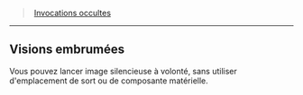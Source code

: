 ﻿---
!GenericItem
Name: Visions embrumées
Id: warlock_occultsummons_hd.md#visions-embrumées
ParentLink: warlock_occultsummons_hd.md#invocations-occultes
ParentName: Invocations occultes
NameLevel: 2
Attributes:
  Name: Visions embrumées
  Markdown: >+
    ## <!--Name-->Visions embrumées<!--/Name-->


    Vous pouvez lancer image silencieuse à volonté, sans utiliser d'emplacement de sort ou de composante matérielle.

AttributesDictionary: >+
  Name: Visions embrumées

  Markdown: >+

    ## <!--Name-->Visions embrumées<!--/Name-->





    Vous pouvez lancer image silencieuse à volonté, sans utiliser d'emplacement de sort ou de composante matérielle.



---
> [Invocations occultes](hd_warlock_occultsummons.md)

---

## Visions embrumées

Vous pouvez lancer image silencieuse à volonté, sans utiliser d'emplacement de sort ou de composante matérielle.

